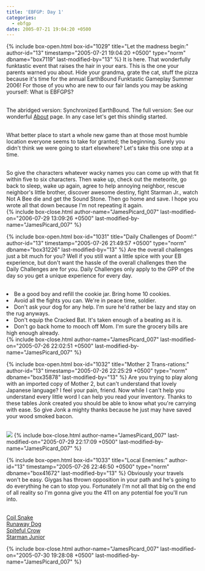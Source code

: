 ```yaml
---
title: 'EBFGP: Day 1'
categories:
  - ebfgp
date: 2005-07-21 19:04:20 +0500
---
```

{% include box-open.html box-id="1029" title="Let the madness begin:" author-id="13" timestamp="2005-07-21 19:04:20 +0500" type="norm" dbname="box7119" last-modified-by="13" %}
It is here. That wonderfully funktastic event that raises the hair in your ears. This is the one your parents warned you about. Hide your grandma, grate the cat, stuff the pizza because it's time for the annual EarthBound Funktastic Gameplay Summer 2006! For those of you who are new to our fair lands you may be asking yourself: What is EBFGPS?<br /><br />

The abridged version: Synchronized EarthBound. The full version: See our wonderful <a href="http://staff.starmen.net/ebfgp/about.php">About</a> page. In any case let's get this shindig started.<br /><br /> 

What better place to start a whole new game than at those most humble location everyone seems to take for granted; the beginning. Surely you didn't think we were going to start elsewhere? Let's take this one step at a time.<br /><br /> 

So give the characters whatever wacky names you can come up with that fit within five to six characters. Then wake up, check out the meteorite, go back to sleep, wake up again, agree to help annoying neighbor, rescue neighbor's little brother, discover awesome destiny, fight Starman Jr., watch Not A Bee die and get the Sound Stone. Then go home and save. I hope you wrote all that down because I'm not repeating it again.<br />
{% include box-close.html author-name="JamesPicard_007" last-modified-on="2006-07-29 13:09:26 +0500" last-modified-by-name="JamesPicard_007" %}

{% include box-open.html box-id="1031" title="Daily Challenges of Doom!:" author-id="13" timestamp="2005-07-26 21:49:57 +0500" type="norm" dbname="box31226" last-modified-by="13" %}
Are the overall challenges just a bit much for you? Well if you still want a little spice with your EB experience, but don't want the hassle of the overall challenges then the Daily Challenges are for you. Daily Challenges only apply to the GPP of the day so you get a unique experience for every day.<br /><br /> 

<li>Be a good boy and refill the cookie jar. Bring home 10 cookies.</li>
<li>Avoid all the fights you can. We're in peace time, soldier.</li>
<li>Don't ask your dog for any help. I'm sure he'd rather be lazy and stay on the rug anyways.</li>
<li>Don't equip the Cracked Bat. It's taken enough of a beating as it is.</li>
<li>Don't go back home to mooch off Mom. I'm sure the grocery bills are high enough already.</li> 
{% include box-close.html author-name="JamesPicard_007" last-modified-on="2005-07-26 22:02:51 +0500" last-modified-by-name="JamesPicard_007" %}

{% include box-open.html box-id="1032" title="Mother 2 Trans-rations:" author-id="13" timestamp="2005-07-26 22:25:29 +0500" type="norm" dbname="box35878" last-modified-by="13" %}
Are you trying to play along with an imported copy of Mother 2, but can't understand that lovely Japanese language? I feel your pain, friend. Now while I can't help you understand every little word I can help you read your inventory. Thanks to these tables Jonk created you should be able to know what you're carrying with ease. So give Jonk a mighty thanks because he just may have saved your wood smoked bacon.<br /><br />

<img src="http://classic.starmen.net/ebfgp/trans/tr1.gif"/>
{% include box-close.html author-name="JamesPicard_007" last-modified-on="2005-07-29 22:17:09 +0500" last-modified-by-name="JamesPicard_007" %}

{% include box-open.html box-id="1033" title="Local Enemies:" author-id="13" timestamp="2005-07-26 22:46:50 +0500" type="norm" dbname="box41672" last-modified-by="13" %}
Obviously your travels won't be easy. Giygas has thrown opposition in your path and he's going to do everything he can to stop you. Fortunately I'm not all that big on the end of all reality so I'm gonna give you the 411 on any potential foe you'll run into.<br /><br />

<a href="http://starmen.net/mother2/ebdb/enemies.php?enemy=54">Coil Snake</a><br />
<a href="http://starmen.net/mother2/ebdb/enemies.php?enemy=120">Runaway Dog</a><br />
<a href="http://starmen.net/mother2/ebdb/enemies.php?enemy=158">Spiteful Crow</a><br />
<a href="http://starmen.net/mother2/ebdb/enemies.php?enemy=213">Starman Junior</a><br />

{% include box-close.html author-name="JamesPicard_007" last-modified-on="2005-07-30 19:28:08 +0500" last-modified-by-name="JamesPicard_007" %}
